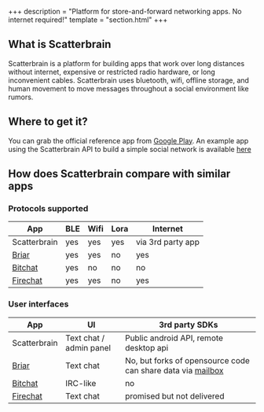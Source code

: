 +++
description = "Platform for store-and-forward networking apps. No internet required!"
template = "section.html"
+++

## What is Scatterbrain

Scatterbrain is a platform for building apps that work over long distances without internet, expensive or restricted radio hardware, or long inconvenient cables. Scatterbrain uses bluetooth, wifi, offline storage, and human movement to move messages throughout a social environment like rumors.

## Where to get it?
You can grab the official reference app from [Google Play](https://play.google.com/store/apps/details?id=net.ballmerlabs.scatterroutingservice). An example app using the Scatterbrain API to build a simple social network is available [here](https://play.google.com/store/apps/details?id=net.ballmerlabs.subrosa)

## How does Scatterbrain compare with similar apps
### Protocols supported

| App | BLE | Wifi| Lora | Internet |
| ---         | --- | --- | --- | --- |
| Scatterbrain | yes  |    yes        |     yes             |     via 3rd party app    |
| [Briar](https://briarproject.org/) | yes | yes | no | yes |
| [Bitchat](https://github.com/permissionlesstech/bitchat) | yes | no | no | no |
| [Firechat](https://web.archive.org/web/20140901121753/https://opengarden.com/firechat)| yes | yes | no | yes |

### User interfaces
| App | UI | 3rd party SDKs
| ---         | --- | --- |
| Scatterbrain | Text chat / admin panel  | Public android API, remote desktop api |
| [Briar](https://briarproject.org/) | Text chat | No, but forks of opensource code can share data via [mailbox](https://code.briarproject.org/briar/briar-mailbox) |
| [Bitchat](https://github.com/permissionlesstech/bitchat) | IRC-like | no |
| [Firechat](https://web.archive.org/web/20140901121753/https://opengarden.com/firechat)| Text chat | promised but not delivered |
